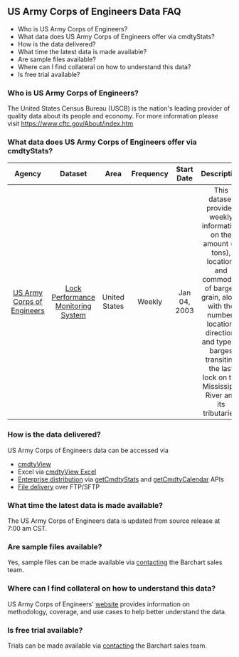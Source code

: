 ## US Army Corps of Engineers Data FAQ
* Who is US Army Corps of Engineers?
* What data does US Army Corps of Engineers offer via cmdtyStats?
* How is the data delivered?
* What time the latest data is made available?
* Are sample files available?
* Where can I find collateral on how to understand this data?
* Is free trial available?

### Who is US Army Corps of Engineers?
The United States Census Bureau (USCB) is the nation's leading provider of quality data about its people and economy. For more information please visit https://www.cftc.gov/About/index.htm

### What data does US Army Corps of Engineers offer via cmdtyStats?
|Agency                            | Dataset    | Area | Frequency | Start Date | Description |
| :---------------------: | :----------: | :----------: | :----------: | :----------: | :----------: | 
| [US Army Corps of Engineers](https://www.barchart.com/cmdty/data/fundamental/explore/USACE) | [Lock Performance Monitoring System](https://www.barchart.com/cmdty/data/fundamental/explore/USACE/LPMS) | United States | Weekly | Jan 04, 2003 | This dataset provides weekly information on the amount (in tons), location, and commodity of barged grain, along with the number, location, direction, and type of barges transiting the last lock on the Mississippi River and its tributaries. |

### How is the data delivered?
US Army Corps of Engineers data can be accessed via
* [cmdtyView](https://www.barchart.com/cmdty/trading/cmdtyview)
* Excel via [cmdtyView Excel](https://www.barchart.com/cmdty/trading/cmdtyview-excel)
* [Enterprise distribution](https://www.barchart.com/cmdty/contact) via [getCmdtyStats](https://www.barchart.com/ondemand/api/getCmdtyStats) and [getCmdtyCalendar](https://www.barchart.com/ondemand/api/getCmdtyCalendar) APIs
* [File delivery](https://www.barchart.com/cmdty/contact) over FTP/SFTP

### What time the latest data is made available?
The US Army Corps of Engineers data is updated from source release at 7:00 am CST.

### Are sample files available?
Yes, sample files can be made available via [contacting](https://www.barchart.com/cmdty/contact) the Barchart sales team.

### Where can I find collateral on how to understand this data?
US Army Corps of Engineers' [website](https://corpslocks.usace.army.mil/lpwb/f?p=121:13:3466100390430::NO:::) provides information on methodology, coverage, and use cases to help better understand the data.

### Is free trial available?
Trials can be made available via [contacting](https://www.barchart.com/cmdty/contact) the Barchart sales team.
